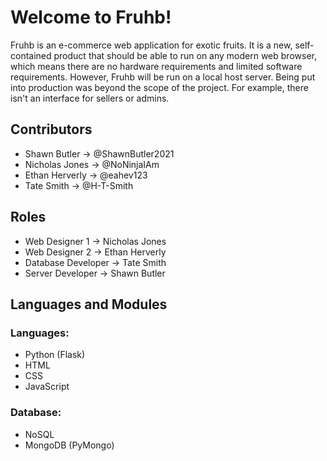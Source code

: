 # Welcome to Fruhb!
  Fruhb is an e-commerce web application for exotic fruits. It is a new, self-contained product that should be able to run on any modern web browser, which means there are no hardware requirements and limited software requirements. However, Fruhb will be run on a local host server. Being put into production was beyond the scope of the project. For example, there isn't an interface for sellers or admins. 

## Contributors
* Shawn Butler -> @ShawnButler2021
* Nicholas Jones -> @NoNinjaIAm
* Ethan Herverly -> @eahev123
* Tate Smith -> @H-T-Smith

## Roles
* Web Designer 1 -> Nicholas Jones
* Web Designer 2 -> Ethan Herverly
* Database Developer -> Tate Smith
* Server Developer -> Shawn Butler

## Languages and Modules
### Languages: 
* Python (Flask)
* HTML
* CSS
* JavaScript

### Database: 
* NoSQL
* MongoDB (PyMongo)
